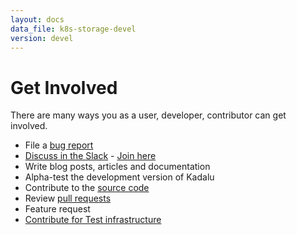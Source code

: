 ```yaml
---
layout: docs
data_file: k8s-storage-devel
version: devel
---
```

# Get Involved

There are many ways you as a user, developer, contributor can get involved.

- File a [bug report](https://github.com/kadalu/kadalu/issues/new)
- [Discuss in the Slack](https://kadalu.slack.com) - [Join here](https://join.slack.com/t/kadalu/shared_invite/enQtNzg1ODQ0MDA5NTM2LWMzMTc5ZTJmMjk4MzI0YWVhOGFlZTJjZjY5MDNkZWI0Y2VjMDBlNzVkZmI1NWViN2U3MDNlNDJhNjE5OTBlOGU)
- Write blog posts, articles and documentation
- Alpha-test the development version of Kadalu
- Contribute to the [source code](https://github.com/kadalu/)
- Review [pull requests](https://github.com/kadalu/kadalu/pulls)
- Feature request
- [Contribute for Test infrastructure](mailto:support@kadalu.io)
